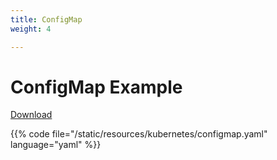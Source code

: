 ```yaml
---
title: ConfigMap
weight: 4

---
```


# ConfigMap Example

[Download](/resources/kubernetes/configmap.yaml)

{{% code file="/static/resources/kubernetes/configmap.yaml" language="yaml" %}}